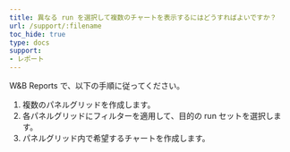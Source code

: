 ```yaml
---
title: 異なる run を選択して複数のチャートを表示するにはどうすればよいですか？
url: /support/:filename
toc_hide: true
type: docs
support:
- レポート
---
```


W&B Reports で、以下の手順に従ってください。

1. 複数のパネルグリッドを作成します。
2. 各パネルグリッドにフィルターを適用して、目的の run セットを選択します。
3. パネルグリッド内で希望するチャートを作成します。